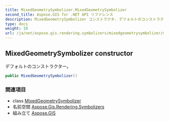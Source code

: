 ```yaml
---
title: MixedGeometrySymbolizer.MixedGeometrySymbolizer
second_title: Aspose.GIS for .NET API リファレンス
description: MixedGeometrySymbolizer コンストラクタ. デフォルトのコンストラクター
type: docs
weight: 10
url: /ja/net/aspose.gis.rendering.symbolizers/mixedgeometrysymbolizer/mixedgeometrysymbolizer/
---
```

## MixedGeometrySymbolizer constructor

デフォルトのコンストラクター。

```csharp
public MixedGeometrySymbolizer()
```

### 関連項目

* class [MixedGeometrySymbolizer](../)
* 名前空間 [Aspose.Gis.Rendering.Symbolizers](../../mixedgeometrysymbolizer/)
* 組み立て [Aspose.GIS](../../../)


